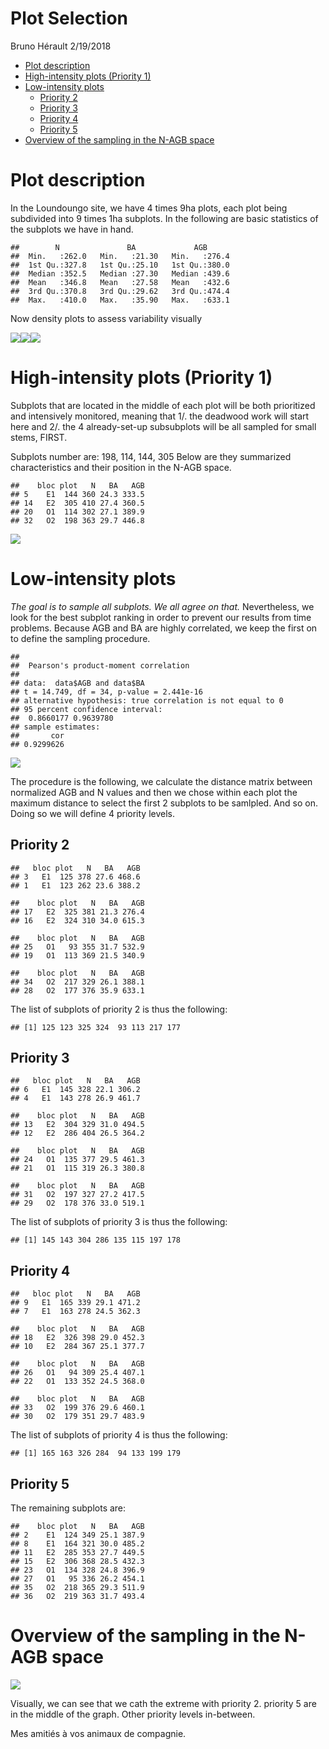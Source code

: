 Plot Selection
================
Bruno Hérault
2/19/2018

-   [Plot description](#plot-description)
-   [High-intensity plots (Priority 1)](#high-intensity-plots-priority-1)
-   [Low-intensity plots](#low-intensity-plots)
    -   [Priority 2](#priority-2)
    -   [Priority 3](#priority-3)
    -   [Priority 4](#priority-4)
    -   [Priority 5](#priority-5)
-   [Overview of the sampling in the N-AGB space](#overview-of-the-sampling-in-the-n-agb-space)

Plot description
================

In the Loundoungo site, we have 4 times 9ha plots, each plot being subdivided into 9 times 1ha subplots. In the following are basic statistics of the subplots we have in hand.

    ##        N               BA             AGB       
    ##  Min.   :262.0   Min.   :21.30   Min.   :276.4  
    ##  1st Qu.:327.8   1st Qu.:25.10   1st Qu.:380.0  
    ##  Median :352.5   Median :27.30   Median :439.6  
    ##  Mean   :346.8   Mean   :27.58   Mean   :432.6  
    ##  3rd Qu.:370.8   3rd Qu.:29.62   3rd Qu.:474.4  
    ##  Max.   :410.0   Max.   :35.90   Max.   :633.1

Now density plots to assess variability visually

![](PlotSelection_files/figure-markdown_github/density-1.png)![](PlotSelection_files/figure-markdown_github/density-2.png)![](PlotSelection_files/figure-markdown_github/density-3.png)

High-intensity plots (Priority 1)
=================================

Subplots that are located in the middle of each plot will be both prioritized and intensively monitored, meaning that 1/. the deadwood work will start here and 2/. the 4 already-set-up subsubplots will be all sampled for small stems, FIRST.

Subplots number are: 198, 114, 144, 305 Below are they summarized characteristics and their position in the N-AGB space.

    ##    bloc plot   N   BA   AGB
    ## 5    E1  144 360 24.3 333.5
    ## 14   E2  305 410 27.4 360.5
    ## 20   O1  114 302 27.1 389.9
    ## 32   O2  198 363 29.7 446.8

![](PlotSelection_files/figure-markdown_github/pressure-1.png)

Low-intensity plots
===================

*The goal is to sample all subplots. We all agree on that.* Nevertheless, we look for the best subplot ranking in order to prevent our results from time problems. Because AGB and BA are highly correlated, we keep the first on to define the sampling procedure.

    ## 
    ##  Pearson's product-moment correlation
    ## 
    ## data:  data$AGB and data$BA
    ## t = 14.749, df = 34, p-value = 2.441e-16
    ## alternative hypothesis: true correlation is not equal to 0
    ## 95 percent confidence interval:
    ##  0.8660177 0.9639780
    ## sample estimates:
    ##       cor 
    ## 0.9299626

![](PlotSelection_files/figure-markdown_github/cor-1.png)

The procedure is the following, we calculate the distance matrix between normalized AGB and N values and then we chose within each plot the maximum distance to select the first 2 subplots to be samlpled. And so on. Doing so we will define 4 priority levels.

Priority 2
----------

    ##   bloc plot   N   BA   AGB
    ## 3   E1  125 378 27.6 468.6
    ## 1   E1  123 262 23.6 388.2

    ##    bloc plot   N   BA   AGB
    ## 17   E2  325 381 21.3 276.4
    ## 16   E2  324 310 34.0 615.3

    ##    bloc plot   N   BA   AGB
    ## 25   O1   93 355 31.7 532.9
    ## 19   O1  113 369 21.5 340.9

    ##    bloc plot   N   BA   AGB
    ## 34   O2  217 329 26.1 388.1
    ## 28   O2  177 376 35.9 633.1

The list of subplots of priority 2 is thus the following:

    ## [1] 125 123 325 324  93 113 217 177

Priority 3
----------

    ##   bloc plot   N   BA   AGB
    ## 6   E1  145 328 22.1 306.2
    ## 4   E1  143 278 26.9 461.7

    ##    bloc plot   N   BA   AGB
    ## 13   E2  304 329 31.0 494.5
    ## 12   E2  286 404 26.5 364.2

    ##    bloc plot   N   BA   AGB
    ## 24   O1  135 377 29.5 461.3
    ## 21   O1  115 319 26.3 380.8

    ##    bloc plot   N   BA   AGB
    ## 31   O2  197 327 27.2 417.5
    ## 29   O2  178 376 33.0 519.1

The list of subplots of priority 3 is thus the following:

    ## [1] 145 143 304 286 135 115 197 178

Priority 4
----------

    ##   bloc plot   N   BA   AGB
    ## 9   E1  165 339 29.1 471.2
    ## 7   E1  163 278 24.5 362.3

    ##    bloc plot   N   BA   AGB
    ## 18   E2  326 398 29.0 452.3
    ## 10   E2  284 367 25.1 377.7

    ##    bloc plot   N   BA   AGB
    ## 26   O1   94 309 25.4 407.1
    ## 22   O1  133 352 24.5 368.0

    ##    bloc plot   N   BA   AGB
    ## 33   O2  199 376 29.6 460.1
    ## 30   O2  179 351 29.7 483.9

The list of subplots of priority 4 is thus the following:

    ## [1] 165 163 326 284  94 133 199 179

Priority 5
----------

The remaining subplots are:

    ##    bloc plot   N   BA   AGB
    ## 2    E1  124 349 25.1 387.9
    ## 8    E1  164 321 30.0 485.2
    ## 11   E2  285 353 27.7 449.5
    ## 15   E2  306 368 28.5 432.3
    ## 23   O1  134 328 24.8 396.9
    ## 27   O1   95 336 26.2 454.1
    ## 35   O2  218 365 29.3 511.9
    ## 36   O2  219 363 31.7 493.4

Overview of the sampling in the N-AGB space
===========================================

![](PlotSelection_files/figure-markdown_github/priorplot-1.png)

Visually, we can see that we cath the extreme with priority 2. priority 5 are in the middle of the graph. Other priority levels in-between.

Mes amitiés à vos animaux de compagnie.
